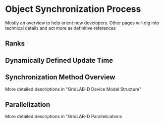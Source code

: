 # Object Synchronization Process
Mostly an overview to help orient new developers. Other pages will dig into technical details and act more as definitive references

## Ranks

## Dynamically Defined Update Time

## Synchronization Method Overview 
More detailed descriptions in "GridLAB-D Device Model Structure"

## Parallelization
More detailed descriptions in "GridLAB-D Parallelications